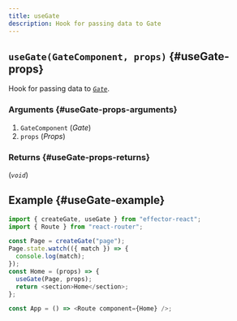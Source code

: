 ```yaml
---
title: useGate
description: Hook for passing data to Gate
---
```


## `useGate(GateComponent, props)` {#useGate-props}

Hook for passing data to [_`Gate`_](/en/api/effector-react/Gate).

### Arguments {#useGate-props-arguments}

1. `GateComponent` (_Gate_)
2. `props` (_Props_)

### Returns {#useGate-props-returns}

(_`void`_)

## Example {#useGate-example}

```js
import { createGate, useGate } from "effector-react";
import { Route } from "react-router";

const Page = createGate("page");
Page.state.watch(({ match }) => {
  console.log(match);
});
const Home = (props) => {
  useGate(Page, props);
  return <section>Home</section>;
};

const App = () => <Route component={Home} />;
```
